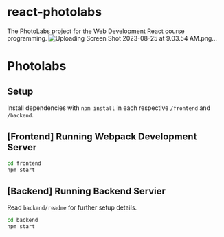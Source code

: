 # react-photolabs
The PhotoLabs project for the Web Development React course programming.
![Uploading Screen Shot 2023-08-25 at 9.03.54 AM.png…]()

# Photolabs

## Setup

Install dependencies with `npm install` in each respective `/frontend` and `/backend`.

## [Frontend] Running Webpack Development Server

```sh
cd frontend
npm start
```

## [Backend] Running Backend Servier

Read `backend/readme` for further setup details.

```sh
cd backend
npm start
```
